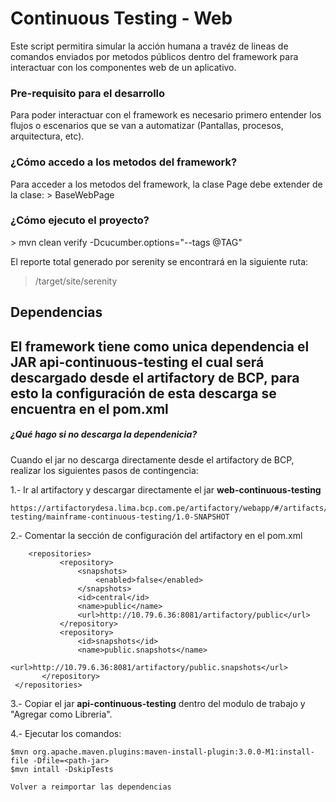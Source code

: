<h1>Continuous Testing - Web</h1>

Este script permitira simular la acción humana a travéz de 
lineas de comandos enviados por metodos públicos dentro del 
framework para interactuar con los componentes web de un aplicativo.

<h3>Pre-requisito para el desarrollo</h3>
Para poder interactuar con el framework es necesario primero entender los flujos o escenarios que se van a automatizar
(Pantallas, procesos, arquitectura, etc). 

<h3>¿Cómo accedo a los metodos del framework?</h3>
Para acceder a los metodos del framework, la clase Page debe extender de la clase:
> BaseWebPage


<h3>¿Cómo ejecuto el proyecto?</h3>
> mvn clean verify -Dcucumber.options="--tags @TAG"


El reporte total generado por serenity se encontrará en la siguiente ruta:
> /target/site/serenity

<h2>Dependencias<h2>
El framework tiene como unica dependencia el JAR <b>api-continuous-testing</b> el cual será descargado
desde el artifactory de BCP, para esto la configuración de esta descarga se encuentra en el pom.xml

<h5>¿Qué hago si no descarga la dependenicia?</h5>
Cuando el jar no descarga directamente desde el artifactory de BCP, realizar los siguientes pasos de contingencia:

1.-  Ir al artifactory y descargar directamente el jar <b>web-continuous-testing</b>

```    
https://artifactorydesa.lima.bcp.com.pe/artifactory/webapp/#/artifacts/browse/tree/General/INCT.Snapshot/com/everis/continuous-testing/mainframe-continuous-testing/1.0-SNAPSHOT
```

2.-  Comentar la sección de configuración del artifactory en el pom.xml
 ```  
     <repositories>
            <repository>
                <snapshots>
                    <enabled>false</enabled>
                </snapshots>
                <id>central</id>
                <name>public</name>
                <url>http://10.79.6.36:8081/artifactory/public</url>
            </repository>
            <repository>
                <id>snapshots</id>
                <name>public.snapshots</name>
                <url>http://10.79.6.36:8081/artifactory/public.snapshots</url>
        </repository>
  </repositories>
```
      
3.-  Copiar el jar <b>api-continuous-testing</b> dentro del modulo de trabajo y "Agregar como Libreria".

4.- Ejecutar los comandos:
    
    $mvn org.apache.maven.plugins:maven-install-plugin:3.0.0-M1:install-file -Dfile=<path-jar>
    $mvn intall -DskipTests
    
    Volver a reimportar las dependencias